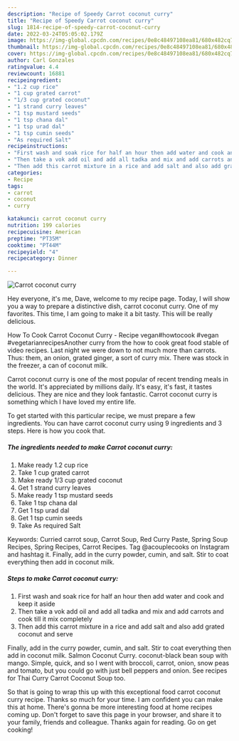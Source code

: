 ```yaml
---
description: "Recipe of Speedy Carrot coconut curry"
title: "Recipe of Speedy Carrot coconut curry"
slug: 1814-recipe-of-speedy-carrot-coconut-curry
date: 2022-03-24T05:05:02.179Z
image: https://img-global.cpcdn.com/recipes/0e8c48497108ea81/680x482cq70/carrot-coconut-curry-recipe-main-photo.jpg
thumbnail: https://img-global.cpcdn.com/recipes/0e8c48497108ea81/680x482cq70/carrot-coconut-curry-recipe-main-photo.jpg
cover: https://img-global.cpcdn.com/recipes/0e8c48497108ea81/680x482cq70/carrot-coconut-curry-recipe-main-photo.jpg
author: Carl Gonzales
ratingvalue: 4.4
reviewcount: 16881
recipeingredient:
- "1.2 cup rice"
- "1 cup grated carrot"
- "1/3 cup grated coconut"
- "1 strand curry leaves"
- "1 tsp mustard seeds"
- "1 tsp chana dal"
- "1 tsp urad dal"
- "1 tsp cumin seeds"
- "As required Salt"
recipeinstructions:
- "First wash and soak rice for half an hour then add water and cook and keep it aside"
- "Then take a vok add oil and add all tadka and mix and add carrots and cook till it mix completely"
- "Then add this carrot mixture in a rice and add salt and also add grated coconut and serve"
categories:
- Recipe
tags:
- carrot
- coconut
- curry

katakunci: carrot coconut curry 
nutrition: 199 calories
recipecuisine: American
preptime: "PT35M"
cooktime: "PT44M"
recipeyield: "4"
recipecategory: Dinner

---
```



![Carrot coconut curry](https://img-global.cpcdn.com/recipes/0e8c48497108ea81/680x482cq70/carrot-coconut-curry-recipe-main-photo.jpg)

Hey everyone, it's me, Dave, welcome to my recipe page. Today, I will show you a way to prepare a distinctive dish, carrot coconut curry. One of my favorites. This time, I am going to make it a bit tasty. This will be really delicious.

How To Cook Carrot Coconut Curry - Recipe vegan#howtocook #vegan #vegetarianrecipesAnother curry from the how to cook great food stable of video recipes. Last night we were down to not much more than carrots. Thus: them, an onion, grated ginger, a sort of curry mix. There was stock in the freezer, a can of coconut milk.

Carrot coconut curry is one of the most popular of recent trending meals in the world. It's appreciated by millions daily. It's easy, it's fast, it tastes delicious. They are nice and they look fantastic. Carrot coconut curry is something which I have loved my entire life.


To get started with this particular recipe, we must prepare a few ingredients. You can have carrot coconut curry using 9 ingredients and 3 steps. Here is how you cook that.

<!--inarticleads1-->

##### The ingredients needed to make Carrot coconut curry:

1. Make ready 1.2 cup rice
1. Take 1 cup grated carrot
1. Make ready 1/3 cup grated coconut
1. Get 1 strand curry leaves
1. Make ready 1 tsp mustard seeds
1. Take 1 tsp chana dal
1. Get 1 tsp urad dal
1. Get 1 tsp cumin seeds
1. Take As required Salt


Keywords: Curried carrot soup, Carrot Soup, Red Curry Paste, Spring Soup Recipes, Spring Recipes, Carrot Recipes. Tag @acouplecooks on Instagram and hashtag it. Finally, add in the curry powder, cumin, and salt. Stir to coat everything then add in coconut milk. 

<!--inarticleads2-->

##### Steps to make Carrot coconut curry:

1. First wash and soak rice for half an hour then add water and cook and keep it aside
1. Then take a vok add oil and add all tadka and mix and add carrots and cook till it mix completely
1. Then add this carrot mixture in a rice and add salt and also add grated coconut and serve


Finally, add in the curry powder, cumin, and salt. Stir to coat everything then add in coconut milk. Salmon Coconut Curry. coconut-black bean soup with mango. Simple, quick, and so I went with broccoli, carrot, onion, snow peas and tomato, but you could go with just bell peppers and onion. See recipes for Thai Curry Carrot Coconut Soup too. 

So that is going to wrap this up with this exceptional food carrot coconut curry recipe. Thanks so much for your time. I am confident you can make this at home. There's gonna be more interesting food at home recipes coming up. Don't forget to save this page in your browser, and share it to your family, friends and colleague. Thanks again for reading. Go on get cooking!
